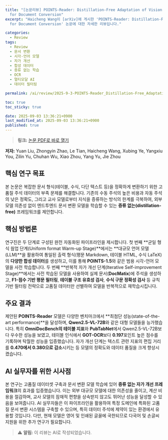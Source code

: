 ```yaml
---
title: "[논문리뷰] POINTS-Reader: Distillation-Free Adaptation of Vision-Language Models
  for Document Conversion"
excerpt: "Haicheng Wang이 [arXiv]에 게시한 'POINTS-Reader: Distillation-Free Adaptation of Vision-Language Models
  for Document Conversion' 논문에 대한 자세한 리뷰입니다."

categories:
  - Review
tags:
  - Review
  - 문서 변환
  - 시각-언어 모델
  - 자가 개선
  - 합성 데이터
  - 증류 없는 학습
  - OCR
  - 멀티모달 AI
  - 데이터 필터링

permalink: /ai/review/2025-9-3-POINTS-Reader_Distillation-Free_Adaptation_of_Vision-Language_Models_for_Document_Conversion/

toc: true
toc_sticky: true

date: 2025-09-03 13:36:21+0900
last_modified_at: 2025-09-03 13:36:21+0900
published: true
---
```

> **링크:** [논문 PDF로 바로 열기](https://arxiv.org/abs/2509.01215)

**저자:** Yuan Liu, Zhongyin Zhao, Le Tian, Haicheng Wang, Xubing Ye, Yangxiu You, Zilin Yu, Chuhan Wu, Xiao Zhou, Yang Yu, Jie Zhou



## 핵심 연구 목표
본 논문은 복잡한 문서 형식(테이블, 수식, 다단 텍스트 등)을 정확하게 변환하기 위한 고품질 주석 데이터의 부족 문제를 해결합니다. 기존의 수동 주석의 높은 비용과 자동 주석의 낮은 정확도, 그리고 교사 모델로부터 지식을 증류하는 방식의 한계를 극복하여, 외부 모델 의존성 없이 엔드투엔드 문서 변환 모델을 학습할 수 있는 **증류 없는(distillation-free)** 프레임워크를 제안합니다.

## 핵심 방법론
연구진은 두 단계로 구성된 완전 자동화된 파이프라인을 제시합니다. 첫 번째 **균일 형식 웜업 단계(Uniform format Warm-up Stage)**에서는 **대규모 언어 모델(LLM)**을 활용하여 통일된 출력 형식(평문 Markdown, 테이블 HTML, 수식 LaTeX)의 **다양한 합성 데이터**를 생성하고, 이를 통해 **POINTS-1.5**와 같은 범용 시각-언어 모델을 사전 학습합니다. 두 번째 **반복적 자가 개선 단계(Iterative Self-improvement Stage)**에서는 사전 학습된 모델을 사용하여 실제 문서(**DocMatix**)에 주석을 생성하고, **F1-점수 기반 평문 필터링**, **테이블 구조 유효성 검사**, **수식 구문 정확성 검사** 등 규칙 기반 필터링 전략으로 고품질 데이터만 선별하여 모델을 반복적으로 재학습시킵니다.

## 주요 결과
제안된 **POINTS-Reader** 모델은 다양한 벤치마크에서 **최첨단 성능(state-of-the-art performance)**을 달성하며, **Qwen2.5-VL-72B**와 같은 대형 모델들을 능가했습니다. 특히 **OmniDocBench의 테이블 지표**와 **PubTabNet**에서 Qwen2.5-VL-72B보다 우수한 성능을 보였고, 테이블 인식에서 **GOT-OCR**보다 **0.197**포인트 높은 점수를 기록하며 탁월한 성능을 입증했습니다. 자가 개선 단계는 텍스트 관련 지표의 편집 거리를 **0.470에서 0.380으로 감소**시키는 등 모델의 정확도와 데이터 품질을 크게 향상시켰습니다.

## AI 실무자를 위한 시사점
본 연구는 고품질 데이터셋 구축과 문서 변환 모델 학습에 있어 **증류 없는 자가 개선 프레임워크**의 효과를 입증했습니다. 이는 외부 대규모 모델에 대한 의존성을 줄이고, 계산 비용을 절감하며, 교사 모델의 잠재적 편향을 상속받지 않고도 뛰어난 성능을 달성할 수 있음을 보여줍니다. AI 실무자들은 이 파이프라인을 활용하여 특정 도메인에 특화된 고품질 문서 변환 시스템을 구축할 수 있으며, 특히 데이터 주석에 제약이 있는 환경에서 유용할 것입니다. 다만, 현재 모델은 영어 및 인쇄된 글꼴에 국한되므로 다국어 및 손글씨 지원을 위한 추가 연구가 필요합니다.

> ⚠️ **알림:** 이 리뷰는 AI로 작성되었습니다.